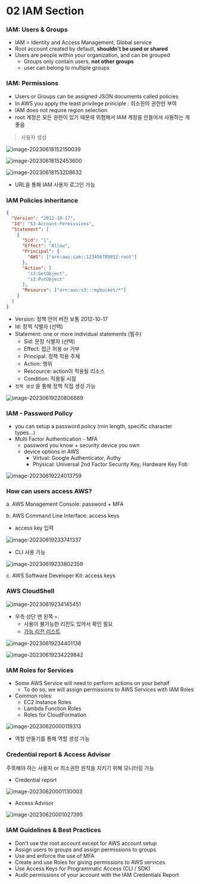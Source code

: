 # 02 IAM Section

### IAM: Users & Groups

- IAM = Identity and Access Management, Global service
- Root account created by default, **shouldn't be used or shared**
- Users are people within your organization, and can be grouped
  - Groups only contain users, **not other groups**
  - user can belong to multiple groups

### IAM: Permissions

- Users or Groups can be assigned JSON documents called policies
- In AWS you apply the least privilege principle : 최소한의 권한만 부여
- IAM does not require region selection
- root 계정은 모든 권한이 있기 때문에 위험해서 IAM 계정을 만들어서 사용하는 게 좋음

> 사용자 생성

![image-20230618152150039](02IAM.assets/image-20230618152150039.png)

![image-20230618152453600](02IAM.assets/image-20230618152453600.png)

![image-20230618153208632](02IAM.assets/image-20230618153208632.png)

- URL을 통해 IAM 사용자 로그인 가능

### IAM Policies inheritance

 ```json
 {
   "Version": "2012-10-17",
   "Id": "S3-Account-Permissions",
   "Statement": [
     {
       "Sid": "1",
       "Effect": "Allow",
       "Principal": {
         "AWS": ["arn:aws:iam::123456789012:root"]
       },
       "Action": [
         "s3:GetObject",
         "s3:PutObject"
       ],
       "Resource": ["arn:aws:s3:::mybucket/*"]
     }
   ]
 }
 ```

- Version: 정책 언어 버전 보통 2012-10-17
- Id: 정책 식별자 (선택)
- Statement: one or more individual statements (필수)
  - Sid: 문장 식별자 (선택)
  - Effect: 접근 허용 or 거부
  - Principal: 정책 적용 주체
  - Action: 행위
  - Rescource: action이 적용될 리소스
  - Condition: 적용될 시점
- `정책 생성` 을 통해 정책 직접 생성 가능

![image-20230619220806669](02IAM.assets/image-20230619220806669.png)



### IAM - Password Policy

- you can setup a password policy (min length, specific character types...)
- Multi Factor Authentication - MFA
  - password you know + security device you own
  - device options in AWS 
    - Virtual: Google Authenticator, Authy
    - Physical: Universal 2nd Factor Security Key, Hardware Key Fob

![image-20230619224013759](02IAM.assets/image-20230619224013759.png)



### How can users access AWS?

a. AWS Management Console: password + MFA

b. AWS Command Line Interface: access keys

- access key 입력

![image-20230619233741337](02IAM.assets/image-20230619233741337.png)

- CLI 사용 가능

![image-20230619233802359](02IAM.assets/image-20230619233802359.png)

c. AWS Software Developer Kit: access keys



### AWS CloudShell

![image-20230619234145451](02IAM.assets/image-20230619234145451.png)

- 우측 상단 맨 왼쪽 `>.` 
  - 사용이 불가능한 리전도 있어서 확인 필요
  - [가능 리전 리스트](https://docs.aws.amazon.com/cloudshell/latest/userguide/supported-aws-regions.html)

![image-20230619234401138](02IAM.assets/image-20230619234401138.png)

![image-20230619234229842](02IAM.assets/image-20230619234229842.png)



### IAM Roles for Services

- Some AWS Service will need to perform actions on your behalf
  - To do so, we will assign permissions to AWS Services with IAM Roles
- Common roles:
  - EC2 Instance Roles
  - Lambda Function Roles
  - Roles for CloudFormation

![image-20230620000119313](02IAM.assets/image-20230620000119313.png)

- 역할 만들기를 통해 역할 생성 가능



### Credential report & Access Advisor

주목해야 하는 사용자 or 최소권한 원칙을 지키기 위해 모니터링 가능

- Credential report

![image-20230620001130003](02IAM.assets/image-20230620001130003.png)

- Access Advisor

![image-20230620001027395](02IAM.assets/image-20230620001027395.png)



### IAM Guidelines & Best Practices

- Don't use the root account except for AWS account setup
- Assign users to groups and assign permissions to groups
- Use and enforce the use of MFA
- Create and use Roles for giving permissions to AWS services
- Use Access Keys for Programmatic Access (CLI / SDK)
- Audit permissions of your account with the IAM Credentials Report